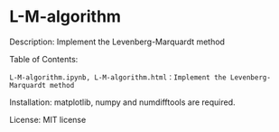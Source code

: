 # L-M-algorithm
Description: Implement the Levenberg-Marquardt method

Table of Contents:

    L-M-algorithm.ipynb, L-M-algorithm.html：Implement the Levenberg-Marquardt method

Installation: matplotlib, numpy and numdifftools are required.

License: MIT license
